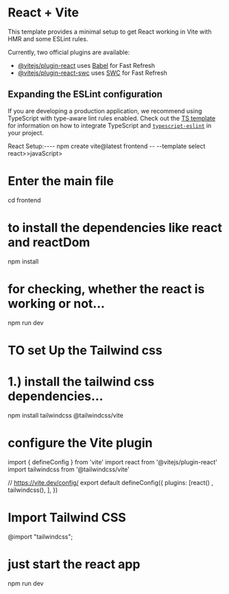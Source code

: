 # React + Vite

This template provides a minimal setup to get React working in Vite with HMR and some ESLint rules.

Currently, two official plugins are available:

- [@vitejs/plugin-react](https://github.com/vitejs/vite-plugin-react/blob/main/packages/plugin-react) uses [Babel](https://babeljs.io/) for Fast Refresh
- [@vitejs/plugin-react-swc](https://github.com/vitejs/vite-plugin-react/blob/main/packages/plugin-react-swc) uses [SWC](https://swc.rs/) for Fast Refresh

## Expanding the ESLint configuration

If you are developing a production application, we recommend using TypeScript with type-aware lint rules enabled. Check out the [TS template](https://github.com/vitejs/vite/tree/main/packages/create-vite/template-react-ts) for information on how to integrate TypeScript and [`typescript-eslint`](https://typescript-eslint.io) in your project.



React Setup:----
npm create vite@latest frontend -- --template
select react>>javaScript>
# Enter the main file
cd frontend
# to install the dependencies like react and reactDom
npm install 
# for checking, whether the react is working or not...
npm run dev


# TO set Up the Tailwind css
# 1.) install the tailwind css dependencies...
npm install tailwindcss @tailwindcss/vite

# configure the Vite plugin
import { defineConfig } from 'vite'
import react from '@vitejs/plugin-react'
import tailwindcss from '@tailwindcss/vite'

// https://vite.dev/config/
export default defineConfig({
  plugins: [react()
    , tailwindcss(),
  ],
})

# Import Tailwind CSS
@import "tailwindcss";

# just start the react app
npm run dev

